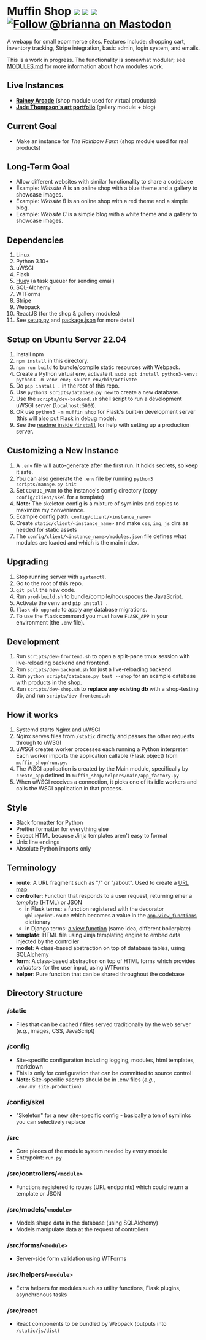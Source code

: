 # Muffin Shop ![](https://img.shields.io/badge/python-3.10-informational) ![](https://img.shields.io/github/license/tassaron/muffin-shop) ![](https://img.shields.io/github/last-commit/tassaron/muffin-shop) [![Follow @brianna on Mastodon](https://img.shields.io/mastodon/follow/1?domain=https%3A%2F%2Ftassaron.com&style=social)](https://tassaron.com/@brianna)

A webapp for small ecommerce sites. Features include: shopping cart, inventory tracking, Stripe integration, basic admin, login system, and emails.

This is a work in progress. The functionality is somewhat modular; see [MODULES.md](MODULES.md) for more information about how modules work.

## Live Instances

-   **[Rainey Arcade](https://rainey.tech)** (shop module used for virtual products)
-   **[Jade Thompson's art portfolio](https://rainey.tech/demo/jlt/)** (gallery module + blog)

## Current Goal

-   Make an instance for _The Rainbow Farm_ (shop module used for real products)

## Long-Term Goal

-   Allow different websites with similar functionality to share a codebase
-   Example: _Website A_ is an online shop with a blue theme and a gallery to showcase images.
-   Example: _Website B_ is an online shop with a red theme and a simple blog.
-   Example: _Website C_ is a simple blog with a white theme and a gallery to showcase images.

## Dependencies

1. Linux
1. Python 3.10+
1. uWSGI
1. Flask
1. [Huey](https://github.com/coleifer/huey) (a task queuer for sending email)
1. SQL-Alchemy
1. WTForms
1. Stripe
1. Webpack
1. ReactJS (for the shop & gallery modules)
1. See [setup.py](setup.py) and [package.json](src/muffin_shop/nodejs/package.json) for more detail

## Setup on Ubuntu Server 22.04

1. Install npm
1. `npm install` in this directory.
1. `npm run build` to bundle/compile static resources with Webpack.
1. Create a Python virtual env, activate it.
   `sudo apt install python3-venv; python3 -m venv env; source env/bin/activate`
1. Do `pip install .` in the root of this repo.
1. Use `python3 scripts/database.py new` to create a new database.
1. Use the `scripts/dev-backend.sh` shell script to run a development uWSGI server (`localhost:5000`).
1. OR use `python3 -m muffin_shop` for Flask's built-in development server (this will also put Flask in debug mode).
1. See the [readme inside `/install`](install/README.md) for help with setting up a production server.

## Customizing a New Instance

1. A `.env` file will auto-generate after the first run. It holds secrets, so keep it safe.
1. You can also generate the `.env` file by running `python3 scripts/manage.py init`
1. Set `CONFIG_PATH` to the instance's config directory (copy `config/client/skel` for a template)
1. **Note:** The skeleton config is a mixture of symlinks and copies to maximize my convenience.
1. Example config path: `config/client/<instance_name>`
1. Create `static/client/<instance_name>` and make `css`, `img`, `js` dirs as needed for static assets
1. The `config/client/<instance_name>/modules.json` file defines what modules are loaded and which is the main index.

## Upgrading

1. Stop running server with `systemctl`.
1. Go to the root of this repo.
1. `git pull` the new code.
1. Run `prod-build.sh` to bundle/compile/hocuspocus the JavaScript.
1. Activate the venv and `pip install .`
1. `flask db upgrade` to apply any database migrations.
1. To use the `flask` command you must have `FLASK_APP` in your environment (the `.env` file).

## Development

1. Run `scripts/dev-frontend.sh` to open a split-pane tmux session with live-reloading backend and frontend.
1. Run `scripts/dev-backend.sh` for just a live-reloading backend.
1. Run `python scripts/database.py test --shop` for an example database with products in the shop.
1. Run `scripts/dev-shop.sh` to **replace any existing db** with a shop-testing db, and run `scripts/dev-frontend.sh`

## How it works

1. Systemd starts Nginx and uWSGI
1. Nginx serves files from `/static` directly and passes the other requests through to uWSGI
1. uWSGI creates worker processes each running a Python interpreter. Each worker imports the application callable (Flask object) from `muffin_shop/run.py`.
1. The WSGI application is created by the Main module, specifically by `create_app` defined in `muffin_shop/helpers/main/app_factory.py`
1. When uWSGI receives a connection, it picks one of its idle workers and calls the WSGI application in that process.

## Style

-   Black formatter for Python
-   Prettier formatter for everything else
-   Except HTML because Jinja templates aren't easy to format
-   Unix line endings
-   Absolute Python imports only

## Terminology
-  **route**: A URL fragment such as "/" or "/about". Used to create a [URL map](https://werkzeug.palletsprojects.com/en/2.0.x/routing/)
-  **controller**: Function that responds to a user request, returning eiher a _template_ (HTML) or JSON
   - in Flask terms: a function registered with the decorator `@blueprint.route` which becomes a value in the [`app.view_functions`](https://github.com/pallets/flask/blob/190dd4df86874495f56bb088fbd0cb1d9f0e77a0/src/flask/app.py#L1094) dictionary
   - in Django terms: [a view function](https://docs.djangoproject.com/en/1.8/faq/general/#django-appears-to-be-a-mvc-framework-but-you-call-the-controller-the-view-and-the-view-the-template-how-come-you-don-t-use-the-standard-names) (same idea, different boilerplate)
- **template**: HTML file using Jinja templating engine to embed data injected by the controller
- **model**: A class-based abstraction on top of database tables, using SQLAlchemy
- **form**: A class-based abstraction on top of HTML forms which provides _validators_ for the user input, using WTForms
- **helper**: Pure function that can be shared throughout the codebase

## Directory Structure

### /static

-   Files that can be cached / files served traditionally by the web server (_e.g._, images, CSS, JavaScript)

### /config

-   Site-specific configuration including logging, modules, html templates, markdown
-   This is only for configuration that can be committed to source control
-   **Note:** Site-specific _secrets_ should be in .env files (_e.g._, `.env.my_site.production`)

### /config/skel

-   "Skeleton" for a new site-specific config - basically a ton of symlinks you can selectively replace

### /src

-   Core pieces of the module system needed by every module
-   Entrypoint: `run.py`

### /src/controllers/`<module>`

-   Functions registered to routes (URL endpoints) which could return a template or JSON

### /src/models/`<module>`

-   Models shape data in the database (using SQLAlchemy)
-   Models manipulate data at the request of controllers

### /src/forms/`<module>`

-   Server-side form validation using WTForms

### /src/helpers/`<module>`

-   Extra helpers for modules such as utility functions, Flask plugins, asynchronous tasks

### /src/react

-   React components to be bundled by Webpack (outputs into `/static/js/dist`)
